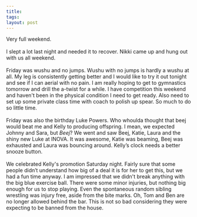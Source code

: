 ```yaml
---
title: 
tags: 
layout: post
---
```

Very full weekend.  <br /><br />I slept a lot last night and needed it to recover.  Nikki came up and hung out with us all weekend.  <br /><br />Friday was wushu and no jumps.  Wushu with no jumps is hardly a wushu at all.  My leg is consistently getting better and I would like to try it out tonight and see if I can aerial with no pain.  I am really hoping to get to gymnastics tomorrow and drill the a-twist for a while. I have competition this weekend and haven't been in the physical condition I need to get ready.  Also need to set up some private class time with coach to polish up spear.  So much to do so little time.<br /><br />Friday was also the birthday Luke Powers.  Who whoulda thought that beej would beat me and Kelly to producing offspring. I mean, we expected Johnny and Sara, but <i>Beej</i>?  We went and saw Beej, Katie, Laura and the shiny new Luke at INOVA.  It was awesome, Katie was beaming, Beej was exhausted and Laura was bouncing around.  Kelly’s clock needs a better snooze button.  <br /><br />We celebrated Kelly's promotion Saturday night.  Fairly sure that some people didn’t understand how big of a deal it is for her to get this, but we had a fun time anyway.  I am impressed that we didn't break anything with the big blue exercise ball.  There were some minor injuries, but nothing big enough for us to stop playing. Even the spontaneous random sibling wrestling was injury free, aside from the bite marks.  Oh, Tom and Ben are no longer allowed behind the bar.  This is not so bad considering they were expecting to be banned from the house.
